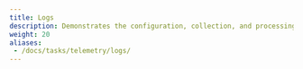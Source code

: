 ```yaml
---
title: Logs
description: Demonstrates the configuration, collection, and processing of Istio mesh logs.
weight: 20
aliases:
 - /docs/tasks/telemetry/logs/
---
```

